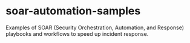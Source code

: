 # soar-automation-samples
Examples of SOAR (Security Orchestration, Automation, and Response) playbooks and workflows to speed up incident response.
